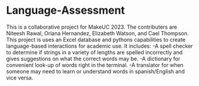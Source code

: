 # Language-Assessment
This is a collaborative project for MakeUC 2023. The contributers are Niteesh Rawal, Oriana Hernandez, Elizabeth Watson, and Cael Thompson. This project is uses an Excel database and pythons capabilities to create language-based interactions for academic use.
It includes:
-A spell checker to determine if strings in a variety of lengths are spelled incorrectly and gives suggestions on what the correct words may be.
-A dictionary for convenient look-up of words right in the terminal.
-A translator for when someone may need to learn or understand words in spanish/English and vice versa.
